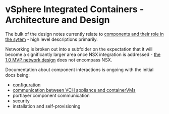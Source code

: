 # vSphere Integrated Containers - Architecture and Design

The bulk of the design notes currently relate to [components and their role in the sytem](components.md) - high level descriptions primarily.

Networking is broken out into a subfolder on the expectation that it will become a significantly larger area once NSX integration is addressed - [the 1.0 MVP network design](networking/README.md) does not encompass NSX.


Documentation about component interactions is ongoing with the initial docs being:
* [configuration](configuration.md)
* [communication between VCH appliance and containerVMs](communications.md)
* portlayer component communication
* security
* installation and self-provisioning